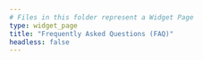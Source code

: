 ```yaml
---
# Files in this folder represent a Widget Page
type: widget_page
title: "Frequently Asked Questions (FAQ)"
headless: false
---
```


